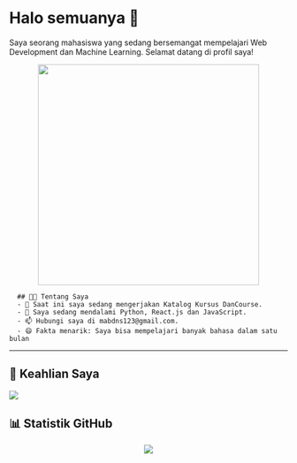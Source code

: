 <h1 align="left">Halo semuanya 👋</h1>
      <p align="left">
        Saya seorang mahasiswa yang sedang bersemangat mempelajari Web Development dan Machine Learning. Selamat datang di profil saya!
      </p>

<p align="center">
  <img src="https://media.giphy.com/media/v1.Y2lkPTc5MGI3NjExdHo1ZHlmd2xidG5jb3Y0bWxkcnpxb3JlYzVpdnU4MjE1NTV4Z3hxbSZlcD12MV9naWZzX3NlYXJjaCZjdD1n/JqmupuTVZYaQX5s094/giphy.gif" width="400">
</p>
      
      ## 👨‍💻 Tentang Saya
      - 🔭 Saat ini saya sedang mengerjakan Katalog Kursus DanCourse.
      - 🌱 Saya sedang mendalami Python, React.js dan JavaScript.
      - 📫 Hubungi saya di mabdns123@gmail.com.
      - 😄 Fakta menarik: Saya bisa mempelajari banyak bahasa dalam satu bulan
      
---
## 🚀 Keahlian Saya
<p align="left">
  <a href="https://skillicons.dev">
    <img src="https://skillicons.dev/icons?i=python,c" />
  </a>
</p>

## 📊 Statistik GitHub
<p align="center">
  <img src="https://github-readme-stats.vercel.app/api?username=mabdns&show_icons=true&theme=radical" />
</p>
